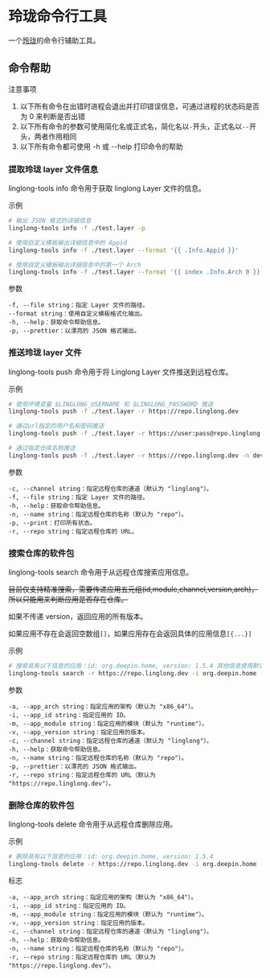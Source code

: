 # 玲珑命令行工具

一个[玲珑](https://linglong.dev)的命令行辅助工具。

## 命令帮助

注意事项

1. 以下所有命令在出错时进程会退出并打印错误信息，可通过进程的状态码是否为 0 来判断是否出错
2. 以下所有命令的参数可使用简化名或正式名，简化名以`-`开头，正式名以`--`开头，两者作用相同
3. 以下所有命令都可使用 -h 或 --help 打印命令的帮助

### 提取玲珑 layer 文件信息

linglong-tools info 命令用于获取 linglong Layer 文件的信息。

示例

```bash
# 输出 JSON 格式的详细信息
linglong-tools info -f ./test.layer -p

# 使用自定义模板输出详细信息中的 Appid
linglong-tools info -f ./test.layer --format '{{ .Info.Appid }}'

# 使用自定义模板输出详细信息中的第一个 Arch
linglong-tools info -f ./test.layer --format '{{ index .Info.Arch 0 }}'
```

参数

    -f, --file string：指定 Layer 文件的路径。
    --format string：使用自定义模板格式化输出。
    -h, --help：获取命令帮助信息。
    -p, --prettier：以漂亮的 JSON 格式输出。

### 推送玲珑 layer 文件

linglong-tools push 命令用于将 Linglong Layer 文件推送到远程仓库。

示例

```bash
# 使用环境变量 $LINGLONG_USERNAME 和 $LINGLONG_PASSWORD 推送
linglong-tools push -f ./test.layer -r https://repo.linglong.dev

# 通过url指定的用户名和密码推送
linglong-tools push -f ./test.layer -r https://user:pass@repo.linglong.dev

# 通过指定仓库名称推送
linglong-tools push -f ./test.layer -r https://repo.linglong.dev -n develop-snipe
```

参数

    -c, --channel string：指定远程仓库的通道（默认为 "linglong"）。
    -f, --file string：指定 Layer 文件的路径。
    -h, --help：获取命令帮助信息。
    -n, --name string：指定远程仓库的名称（默认为 "repo"）。
    -p, --print：打印所有状态。
    -r, --repo string：指定远程仓库的 URL。

### 搜索仓库的软件包

linglong-tools search 命令用于从远程仓库搜索应用信息。

~~目前仅支持精准搜索，需要传递应用五元组(id,module,channel,version,arch)，所以只能用来判断应用是否存在仓库。~~

如果不传递 version，返回应用的所有版本。

如果应用不存在会返回空数组`[]`，如果应用存在会返回具体的应用信息`[{...}]`

示例

```bash
# 搜索具有以下信息的应用：id: org.deepin.home, version: 1.5.4 其他信息使用默认值
linglong-tools search -r https://repo.linglong.dev -i org.deepin.home -c main -v 1.5.4 -p
```

参数

    -a, --app_arch string：指定应用的架构（默认为 "x86_64"）。
    -i, --app_id string：指定应用的 ID。
    -m, --app_module string：指定应用的模块（默认为 "runtime"）。
    -v, --app_version string：指定应用的版本。
    -c, --channel string：指定远程仓库的通道（默认为 "linglong"）。
    -h, --help：获取命令帮助信息。
    -n, --name string：指定远程仓库的名称（默认为 "repo"）。
    -p, --prettier：以漂亮的 JSON 格式输出。
    -r, --repo string：指定远程仓库的 URL（默认为 "https://repo.linglong.dev"）。

### 删除仓库的软件包

linglong-tools delete 命令用于从远程仓库删除应用。

示例

```bash
# 删除具有以下信息的应用：id: org.deepin.home, version: 1.5.4
linglong-tools delete -r https://repo.linglong.dev -i org.deepin.home -c main -v 1.5.4
```

标志

    -a, --app_arch string：指定应用的架构（默认为 "x86_64"）。
    -i, --app_id string：指定应用的 ID。
    -m, --app_module string：指定应用的模块（默认为 "runtime"）。
    -v, --app_version string：指定应用的版本。
    -c, --channel string：指定远程仓库的通道（默认为 "linglong"）。
    -h, --help：获取命令帮助信息。
    -n, --name string：指定远程仓库的名称（默认为 "repo"）。
    -r, --repo string：指定远程仓库的 URL（默认为 "https://repo.linglong.dev"）。
